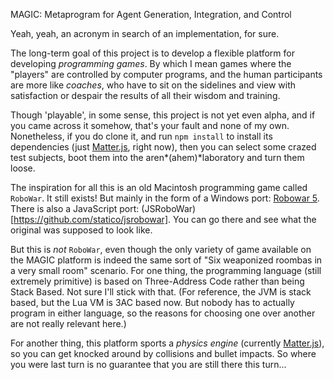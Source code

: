 MAGIC: Metaprogram for Agent Generation, Integration, and Control

Yeah, yeah, an acronym in search of an implementation, for sure.

The long-term goal of this project is to develop a flexible platform for
developing *programming games*. By which I mean games where the "players" are controlled by computer programs, and the human participants are more like 
*coaches*, who have to sit on the sidelines and view with satisfaction or despair the results of all their wisdom and training.

Though 'playable', in some sense, this project is not yet even alpha, 
and if you came across it somehow, that's your fault and none of my own.
Nonetheless, if you do clone it, and run `npm install` to install its 
dependencies (just [Matter.js](https://github.com/liabru/matter-js/wiki/Getting-started), right now), then you can select some 
crazed test subjects, boot them into the aren*(ahem)*laboratory and turn them loose.

The inspiration for all this is an old Macintosh programming game called
`RoboWar`. It still exists! But mainly in the form of a Windows port:
[Robowar 5](http://robowar.sourceforge.net/RoboWar5/index.html).
There is also a JavaScript port: (JSRoboWar)[https://github.com/statico/jsrobowar]. You can go there and see what the original was supposed to look like.

But this is *not* `RoboWar`, even though the only variety of game available on the MAGIC platform is indeed the same sort of "Six weaponized roombas in a very small room" scenario.
For one thing, the programming language (still extremely primitive) is based on Three-Address Code rather than being Stack Based. Not sure I'll stick with that. (For reference, the JVM is stack based, but the Lua VM is 3AC based now. But nobody has to actually program in either language, so the reasons for choosing one over another are not really relevant here.) 

For another thing, this platform sports a *physics engine* (currently [Matter.js](https://github.com/liabru/matter-js/wiki/Getting-started)), so you can get knocked around by collisions and bullet impacts. So where you were last turn is no guarantee that you are still there this turn...

